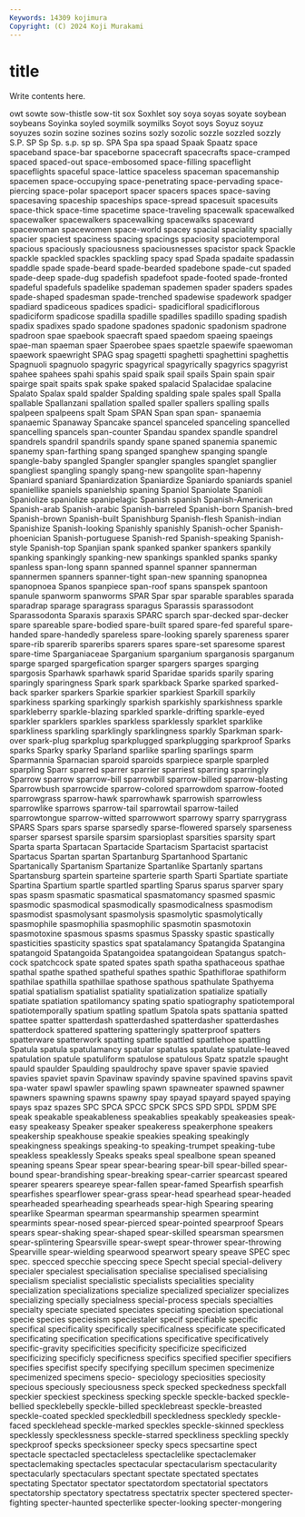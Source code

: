 ```yaml
---
Keywords: 14309 kojimura
Copyright: (C) 2024 Koji Murakami
---
```


# title

Write contents here.



owt sowte sow-thistle sow-tit sox
Soxhlet soy soya soyas soyate soybean soybeans Soyinka soyled soymilk
soymilks Soyot soys Soyuz soyuz soyuzes sozin sozine sozines sozins
sozly sozolic sozzle sozzled sozzly S.P. SP Sp Sp. s.p.
sp sp. SPA Spa spa spaad Spaak Spaatz space spaceband
space-bar spaceborne spacecraft spacecrafts space-cramped spaced spaced-out space-embosomed space-filling spaceflight
spaceflights spaceful space-lattice spaceless spaceman spacemanship spacemen space-occupying space-penetrating space-pervading
space-piercing space-polar spaceport spacer spacers spaces space-saving spacesaving spaceship spaceships
space-spread spacesuit spacesuits space-thick space-time spacetime space-traveling spacewalk spacewalked spacewalker
spacewalkers spacewalking spacewalks spaceward spacewoman spacewomen space-world spacey spacial spaciality
spacially spacier spaciest spaciness spacing spacings spaciosity spaciotemporal spacious spaciously
spaciousness spaciousnesses spacistor spack Spackle spackle spackled spackles spackling spacy
spad Spada spadaite spadassin spaddle spade spade-beard spade-bearded spadebone spade-cut
spaded spade-deep spade-dug spadefish spadefoot spade-footed spade-fronted spadeful spadefuls spadelike
spademan spademen spader spaders spades spade-shaped spadesman spade-trenched spadewise spadework
spadger spadiard spadiceous spadices spadici- spadicifloral spadiciflorous spadiciform spadicose spadilla
spadille spadilles spadillo spading spadish spadix spadixes spado spadone spadones
spadonic spadonism spadrone spadroon spae spaebook spaecraft spaed spaedom spaeing
spaeings spae-man spaeman spaer Spaerobee spaes spaetzle spaewife spaewoman spaework
spaewright SPAG spag spagetti spaghetti spaghettini spaghettis Spagnuoli spagnuolo spagyric
spagyrical spagyrically spagyrics spagyrist spahee spahees spahi spahis spaid spaik
spail spails Spain spain spair spairge spait spaits spak spake
spaked spalacid Spalacidae spalacine Spalato Spalax spald spalder Spalding spalding
spale spales spall Spalla spallable Spallanzani spallation spalled spaller spallers
spalling spalls spalpeen spalpeens spalt Spam SPAN Span span span-
spanaemia spanaemic Spanaway Spancake spancel spanceled spanceling spancelled spancelling spancels
span-counter Spandau spandex spandle spandrel spandrels spandril spandrils spandy spane
spaned spanemia spanemic spanemy span-farthing spang spanged spanghew spanging spangle
spangle-baby spangled Spangler spangler spangles spanglet spanglier spangliest spangling spangly
spang-new spangolite span-hapenny Spaniard spaniard Spaniardization Spaniardize Spaniardo spaniards spaniel
spaniellike spaniels spanielship spaning Spaniol Spaniolate Spanioli Spaniolize spaniolize spanipelagic
Spanish spanish Spanish-American Spanish-arab Spanish-arabic Spanish-barreled Spanish-born Spanish-bred Spanish-brown Spanish-built
Spanishburg Spanish-flesh Spanish-indian Spanishize Spanish-looking Spanishly spanishly Spanish-ocher Spanish-phoenician Spanish-portuguese
Spanish-red Spanish-speaking Spanish-style Spanish-top Spanjian spank spanked spanker spankers spankily
spanking spankingly spanking-new spankings spankled spanks spanky spanless span-long spann
spanned spannel spanner spannerman spannermen spanners spanner-tight span-new spanning spanopnea
spanopnoea Spanos spanpiece span-roof spans spanspek spantoon spanule spanworm spanworms
SPAR Spar spar sparable sparables sparada sparadrap sparage sparagrass sparagus
Sparassis sparassodont Sparassodonta Sparaxis sparaxis SPARC sparch spar-decked spar-decker spare
spareable spare-bodied spare-built spared spare-fed spareful spare-handed spare-handedly spareless spare-looking
sparely spareness sparer spare-rib sparerib spareribs sparers spares spare-set sparesome
sparest spare-time Sparganiaceae Sparganium sparganium sparganosis sparganum sparge sparged spargefication
sparger spargers sparges sparging spargosis Sparhawk sparhawk sparid Sparidae sparids
sparily sparing sparingly sparingness Spark spark sparkback Sparke sparked sparked-back
sparker sparkers Sparkie sparkier sparkiest Sparkill sparkily sparkiness sparking sparkingly
sparkish sparkishly sparkishness sparkle sparkleberry sparkle-blazing sparkled sparkle-drifting sparkle-eyed sparkler
sparklers sparkles sparkless sparklessly sparklet sparklike sparkliness sparkling sparklingly sparklingness
sparkly Sparkman spark-over spark-plug sparkplug sparkplugged sparkplugging sparkproof Sparks sparks
Sparky sparky Sparland sparlike sparling sparlings sparm Sparmannia Sparnacian sparoid
sparoids sparpiece sparple sparpled sparpling Sparr sparred sparrer sparrier sparriest
sparring sparringly Sparrow sparrow sparrow-bill sparrowbill sparrow-billed sparrow-blasting Sparrowbush sparrowcide
sparrow-colored sparrowdom sparrow-footed sparrowgrass sparrow-hawk sparrowhawk sparrowish sparrowless sparrowlike sparrows
sparrow-tail sparrowtail sparrow-tailed sparrowtongue sparrow-witted sparrowwort sparrowy sparry sparrygrass SPARS
Spars spars sparse sparsedly sparse-flowered sparsely sparseness sparser sparsest sparsile
sparsim sparsioplast sparsities sparsity spart Sparta sparta Spartacan Spartacide Spartacism
Spartacist spartacist Spartacus Spartan spartan Spartanburg Spartanhood Spartanic Spartanically Spartanism
Spartanize Spartanlike Spartanly spartans Spartansburg spartein sparteine sparterie sparth Sparti
Spartiate spartiate Spartina Spartium spartle spartled spartling Sparus sparus sparver
spary spas spasm spasmatic spasmatical spasmatomancy spasmed spasmic spasmodic spasmodical
spasmodically spasmodicalness spasmodism spasmodist spasmolysant spasmolysis spasmolytic spasmolytically spasmophile spasmophilia
spasmophilic spasmotin spasmotoxin spasmotoxine spasmous spasms spasmus Spassky spastic spastically
spasticities spasticity spastics spat spatalamancy Spatangida Spatangina spatangoid Spatangoida Spatangoidea
spatangoidean Spatangus spatch-cock spatchcock spate spated spates spath spatha spathaceous
spathae spathal spathe spathed spatheful spathes spathic Spathiflorae spathiform spathilae
spathilla spathillae spathose spathous spathulate Spathyema spatial spatialism spatialist spatiality
spatialization spatialize spatially spatiate spatiation spatilomancy spating spatio spatiography spatiotemporal
spatiotemporally spatium spatling spatlum Spatola spats spattania spatted spattee spatter
spatterdash spatterdashed spatterdasher spatterdashes spatterdock spattered spattering spatteringly spatterproof spatters
spatterware spatterwork spatting spattle spattled spattlehoe spattling Spatula spatula spatulamancy
spatular spatulas spatulate spatulate-leaved spatulation spatule spatuliform spatulose spatulous Spatz
spatzle spaught spauld spaulder Spaulding spauldrochy spave spaver spavie spavied
spavies spaviet spavin Spavinaw spavindy spavine spavined spavins spavit spa-water
spawl spawler spawling spawn spawneater spawned spawner spawners spawning spawns
spawny spay spayad spayard spayed spaying spays spaz spazes SPC
SPCA SPCC SPCK SPCS SPD SPDL SPDM SPE speak speakable
speakableness speakablies speakably speakeasies speak-easy speakeasy Speaker speaker speakeress speakerphone
speakers speakership speakhouse speakie speakies speaking speakingly speakingness speakings speaking-to
speaking-trumpet speaking-tube speakless speaklessly Speaks speaks speal spealbone spean speaned
speaning speans Spear spear spear-bearing spear-bill spear-billed spear-bound spear-brandishing spear-breaking
spear-carrier spearcast speared spearer spearers speareye spear-fallen spear-famed Spearfish spearfish
spearfishes spearflower spear-grass spear-head spearhead spear-headed spearheaded spearheading spearheads spear-high
Spearing spearing spearlike Spearman spearman spearmanship spearmen spearmint spearmints spear-nosed
spear-pierced spear-pointed spearproof Spears spears spear-shaking spear-shaped spear-skilled spearsman spearsmen
spear-splintering Spearsville spear-swept spear-thrower spear-throwing Spearville spear-wielding spearwood spearwort speary
speave SPEC spec spec. specced specchie speccing spece Specht special
special-delivery specialer specialest specialisation specialise specialised specialising specialism specialist specialistic
specialists specialities speciality specialization specializations specialize specialized specializer specializes specializing
specially specialness special-process specials specialties specialty speciate speciated speciates speciating
speciation speciational specie species speciesism speciestaler specif specifiable specific specifical
specificality specifically specificalness specificate specificated specificating specification specifications specificative specificatively
specific-gravity specificities specificity specificize specificized specificizing specificly specificness specifics specified
specifier specifiers specifies specifist specify specifying specillum specimen specimenize specimenized
specimens specio- speciology speciosities speciosity specious speciously speciousness speck specked
speckedness speckfall speckier speckiest speckiness specking speckle speckle-backed speckle-bellied specklebelly
speckle-billed specklebreast speckle-breasted speckle-coated speckled speckledbill speckledness speckledy speckle-faced specklehead
speckle-marked speckles speckle-skinned speckless specklessly specklessness speckle-starred speckliness speckling speckly
speckproof specks specksioneer specky specs specsartine spect spectacle spectacled spectacleless
spectaclelike spectaclemaker spectaclemaking spectacles spectacular spectacularism spectacularity spectacularly spectaculars spectant
spectate spectated spectates spectating Spectator spectator spectatordom spectatorial spectators spectatorship
spectatory spectatress spectatrix specter spectered specter-fighting specter-haunted specterlike specter-looking specter-mongering
